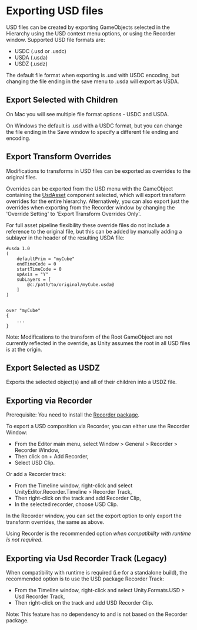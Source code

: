 # Exporting USD files

USD files can be created by exporting GameObjects selected in the Hierarchy using the USD context menu options, or using the Recorder window. Supported USD file formats are:

* USDC (.usd or .usdc)
* USDA (.usda)
* USDZ (.usdz)

The default file format when exporting is .usd with USDC encoding, but changing the file ending in the save menu to .usda will export as USDA.

## Export Selected with Children

On Mac you will see multiple file format options - USDC and USDA.

On Windows the default is .usd with a USDC format, but you can change the file ending in the Save window to specify a different file ending and encoding.


## Export Transform Overrides

Modifications to transforms in USD files can be exported as overrides to the original files. 

Overrides can be exported from the USD menu with the GameObject containing the [UsdAsset](USD-in-the-Editor#USD-Asset) component selected, which will export transform overrides for the entire hierarchy. Alternatively, you can also export just the overrides when exporting from the Recorder window by changing the 'Override Setting' to 'Export Transform Overrides Only'.


For full asset pipeline flexibility these override files do not include a reference to the original file, but this can be added by manually adding a sublayer in the header of the resulting USDA file:


```
#usda 1.0
(
    defaultPrim = "myCube"
    endTimeCode = 0
    startTimeCode = 0
    upAxis = "Y"
    subLayers = [
        @c:/path/to/original/myCube.usda@
    ]
)


over "myCube"
{
    ...
}
```


Note: Modifications to the transform of the Root GameObject are not currently reflected in the override, as Unity assumes the root in all USD files is at the origin.

## Export Selected as USDZ
Exports the selected object(s) and all of their children into a USDZ file.


## Exporting via Recorder
Prerequisite: You need to install the [Recorder package](https://docs.unity3d.com/Packages/com.unity.recorder@latest/index.html).

To export a USD composition via Recorder, you can either use the Recorder Window:
* From the Editor main menu, select Window > General > Recorder > Recorder Window,
* Then click on + Add Recorder,
* Select USD Clip.

Or add a Recorder track:

* From the Timeline window, right-click and select UnityEditor.Recorder.Timeline > Recorder Track,
* Then right-click on the track and add Recorder Clip,
* In the selected recorder, choose USD Clip.

In the Recorder window, you can set the export option to only export the transform overrides, the same as above.

Using Recorder is the recommended option *when compatibility with runtime is not required*.

## Exporting via Usd Recorder Track (Legacy)
When compatibility with runtime is required (i.e for a standalone build), the recommended option is to use the USD package Recorder Track:
* From the Timeline window, right-click and select Unity.Formats.USD > Usd Recorder Track,
* Then right-click on the track and add USD Recorder Clip.

Note: This feature has no dependency to and is not based on the Recorder package.
